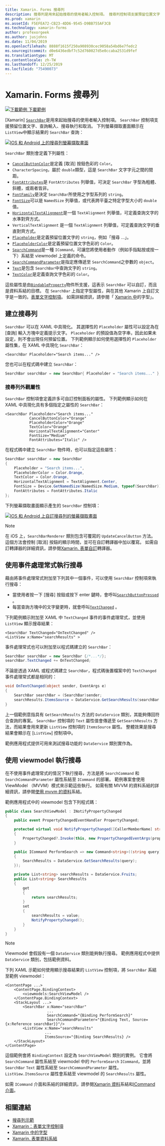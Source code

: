 ```yaml
---
title: Xamarin. Forms 搜尋列
description: 搜尋列是用來起始搜尋的使用者輸入控制項。 搜尋列控制項支援預留位置文字、查詢輸入、執行和取消。 本文說明如何在 XAML 和程式碼中使用搜尋列。
ms.prod: xamarin
ms.assetId: F5EFEA72-CB23-4DD6-9545-D9BB755AF3CB
ms.technology: xamarin-forms
author: profexorgeek
ms.author: jusjohns
ms.date: 11/04/2019
ms.openlocfilehash: 8888f1615f250a908930cec9058a54bd6e7fedc2
ms.sourcegitcommit: d0e6436edbf7c52d760027d5e0ccaba2531d9fef
ms.translationtype: MT
ms.contentlocale: zh-TW
ms.lasthandoff: 12/25/2019
ms.locfileid: "75490073"
---
```

# <a name="xamarinforms-searchbar"></a>Xamarin. Forms 搜尋列

[![下載範例](~/media/shared/download.png) 下載範例](https://docs.microsoft.com/samples/xamarin/xamarin-forms-samples/userinterface-searchbardemos/)

[Xamarin] [`SearchBar`](xref:Xamarin.Forms.SearchBar)是用來起始搜尋的使用者輸入控制項。 `SearchBar` 控制項支援預留位置文字、查詢輸入、搜尋執行和取消。 下列螢幕擷取畫面顯示在 `ListView`中顯示結果的 `SearchBar` 查詢：

[![IOS 和 Android 上的搜尋列螢幕擷取畫面](searchbar-images/device-searchbars-cropped.png "IOS 和 Android 上的搜尋列")](searchbar-images/device-searchbars.png#lightbox "IOS 和 Android 上的搜尋列")

`SearchBar` 類別會定義下列屬性：

* [`CancelButtonColor`](xref:Xamarin.Forms.SearchBar.CancelButtonColor)是定義 [取消] 按鈕色彩的 `Color`。
* `CharacterSpacing`，屬於 `double`類型，這是 `SearchBar` 文字字元之間的間距。
* [`FontAttributes`](xref:Xamarin.Forms.SearchBar.FontAttributes)是 `FontAttributes` 列舉值，可決定 `SearchBar` 字型為粗體、斜體，或兩者皆非。
* [`FontFamily`](xref:Xamarin.Forms.SearchBar.FontFamily)是決定 `SearchBar`所使用之字型系列的 `string`。
* [`FontSize`](xref:Xamarin.Forms.SearchBar.FontSize)可以是 `NamedSize` 列舉值，或代表跨平臺之特定字型大小的 `double` 值。
* [`HorizontalTextAlignment`](xref:Xamarin.Forms.SearchBar.HorizontalTextAlignment)是一個 `TextAlignment` 列舉值，可定義查詢文字的水準對齊方式。
* `VerticalTextAlignment` 是一個 `TextAlignment` 列舉值，可定義查詢文字的垂直對齊方式。
* [`Placeholder`](xref:Xamarin.Forms.SearchBar.Placeholder)是定義預留位置文字的 `string`，例如「搜尋 ...」。
* [`PlaceholderColor`](xref:Xamarin.Forms.SearchBar.PlaceholderColor)是定義預留位置文字色彩的 `Color`。
* [`SearchCommand`](xref:Xamarin.Forms.SearchBar.SearchCommand)是一種 `ICommand`，可讓您將使用者動作（例如手指點按或按一下）系結至 viewmodel 上定義的命令。
* [`SearchCommandParameter`](xref:Xamarin.Forms.SearchBar.SearchCommandParameter)是指定應傳遞至 `SearchCommand`之參數的 `object`。
* [`Text`](xref:Xamarin.Forms.SearchBar.Text)是包含 `SearchBar`中查詢文字的 `string`。
* [`TextColor`](xref:Xamarin.Forms.SearchBar.TextColor)是定義查詢文字色彩的 `Color`。

這些屬性是由[`BindableProperty`](xref:Xamarin.Forms.BindableProperty)物件所支援，這表示 `SearchBar` 可以自訂，而且是資料系結的目標。 在 `SearchBar` 上指定字型屬性，與在其他 Xamarin 上自訂文字是一致的。[表單文字控制項](~/xamarin-forms/user-interface/text/index.md)。 如需詳細資訊，請參閱「 [Xamarin 中](~/xamarin-forms/user-interface/text/fonts.md)的字型」。

## <a name="create-a-searchbar"></a>建立搜尋列

`SearchBar` 可以在 XAML 中具現化。 其選擇性的 `Placeholder` 屬性可以設定為在 [查詢] 輸入方塊中定義提示文字。 `Placeholder` 的預設值為空字串，因此如果未設定，則不會出現任何預留位置。 下列範例顯示如何使用選擇性的 `Placeholder` 屬性集，在 XAML 中具現化 `SearchBar`：

```xaml
<SearchBar Placeholder="Search items..." />
```

您也可以在程式碼中建立 `SearchBar`：

```csharp
SearchBar searchBar = new SearchBar{ Placeholder = "Search items..." };
```

### <a name="searchbar-appearance-properties"></a>搜尋列外觀屬性

`SearchBar` 控制項會定義許多可自訂控制面板的屬性。 下列範例顯示如何在 XAML 中具現化具有多個指定之屬性的 `SearchBar`：

```xaml
<SearchBar Placeholder="Search items..."
           CancelButtonColor="Orange"
           PlaceholderColor="Orange"
           TextColor="Orange"
           HorizontalTextAlignment="Center"
           FontSize="Medium"
           FontAttributes="Italic" />
```

在程式碼中建立 `SearchBar` 物件時，也可以指定這些屬性：

```csharp
SearchBar searchBar = new SearchBar
{
    Placeholder = "Search items...",
    PlaceholderColor = Color.Orange,
    TextColor = Color.Orange,
    HorizontalTextAlignment = TextAlignment.Center,
    FontSize = Device.GetNamedSize(NamedSize.Medium, typeof(SearchBar)),
    FontAttributes = FontAttributes.Italic
};
```

下列螢幕擷取畫面顯示產生的 `SearchBar` 控制項：

[![IOS 和 Android 上自訂搜尋列的螢幕擷取畫面](searchbar-images/device-searchbars-styled-cropped.png "IOS 和 Android 上的自訂搜尋列")](searchbar-images/device-searchbars-styled.png#lightbox "IOS 和 Android 上的自訂搜尋列")

> [!NOTE]
> 在 iOS 上，`SearchBarRenderer` 類別包含可覆寫的 `UpdateCancelButton` 方法。 這個方法會控制 [取消] 按鈕的顯示時間，並可在自訂轉譯器中加以覆寫。 如需自訂轉譯器的詳細資訊，請參閱[Xamarin. 表單自訂](~/xamarin-forms/app-fundamentals/custom-renderer/index.md)轉譯器。

## <a name="perform-a-search-with-event-handlers"></a>使用事件處理常式執行搜尋

藉由將事件處理常式附加至下列其中一個事件，可以使用 `SearchBar` 控制項來執行搜尋：

* 當使用者按一下 [搜尋] 按鈕或按下 enter 鍵時，會呼叫[`SearchButtonPressed`](xref:Xamarin.Forms.SearchBar.SearchButtonPressed) 。
* 每當查詢方塊中的文字變更時，就會呼叫[`TextChanged`](xref:Xamarin.Forms.SearchBar.TextChanged) 。

下列範例顯示附加至 XAML 中 `TextChanged` 事件的事件處理常式，並使用 `ListView` 顯示搜尋結果：

```xaml
<SearchBar TextChanged="OnTextChanged" />
<ListView x:Name="searchResults" >
```

事件處理常式也可以附加至以程式碼建立的 `SearchBar`：

```csharp
SearchBar searchBar = new SearchBar {/*...*/};
searchBar.TextChanged += OnTextChanged;
```

不論是透過 XAML 或程式碼建立 `SearchBar`，程式碼後置檔案中的 `TextChanged` 事件處理常式都是相同的：

```csharp
void OnTextChanged(object sender, EventArgs e)
{
    SearchBar searchBar = (SearchBar)sender;
    searchResults.ItemsSource = DataService.GetSearchResults(searchBar.Text);
}
```

上一個範例意指具有 `GetSearchResults` 方法的 `DataService` 類別，其能夠傳回符合查詢的專案。 `SearchBar` 控制項的 `Text` 屬性值會傳遞至 `GetSearchResults` 方法，而結果會用來更新 `ListView` 控制項的 `ItemsSource` 屬性。 整體效果是搜尋結果會顯示在 [`ListView`] 控制項中。

範例應用程式提供可用來測試搜尋功能的 `DataService` 類別實作為。

## <a name="perform-a-search-using-a-viewmodel"></a>使用 viewmodel 執行搜尋

在不使用事件處理常式的情況下執行搜尋，方法是將 `SearchCommand` 和 `SearchCommandParameter` 屬性系結至 `ICommand` 的部署。 範例專案會使用 ViewModel （MVVM）模式來示範這些執行。 如需有關 MVVM 的資料系結的詳細資訊，請參閱[使用 mvvm 的資料](~/xamarin-forms/xaml/xaml-basics/data-bindings-to-mvvm.md)系結。

範例應用程式中的 viewmodel 包含下列程式碼：

```csharp
public class SearchViewModel : INotifyPropertyChanged
{
    public event PropertyChangedEventHandler PropertyChanged;

    protected virtual void NotifyPropertyChanged([CallerMemberName] string propertyName = "")
    {
        PropertyChanged?.Invoke(this, new PropertyChangedEventArgs(propertyName));
    }

    public ICommand PerformSearch => new Command<string>((string query) =>
    {
        SearchResults = DataService.GetSearchResults(query);
    });

    private List<string> searchResults = DataService.Fruits;
    public List<string> SearchResults
    {
        get
        {
            return searchResults;
        }
        set
        {
            searchResults = value;
            NotifyPropertyChanged();
        }
    }
}
```

> [!NOTE]
> Viewmodel 會假設有一個 `DataService` 類別能夠執行搜尋。 範例應用程式中提供 `DataService` 類別，包括範例資料。

下列 XAML 示範如何使用顯示搜尋結果的 `ListView` 控制項，將 `SearchBar` 系結至範例 viewmodel：

```xaml
<ContentPage ...>
    <ContentPage.BindingContext>
        <viewmodels:SearchViewModel />
    </ContentPage.BindingContext>
    <StackLayout ...>
        <SearchBar x:Name="searchBar"
                   ...
                   SearchCommand="{Binding PerformSearch}"
                   SearchCommandParameter="{Binding Text, Source={x:Reference searchBar}}"/>
        <ListView x:Name="searchResults"
                  ...
                  ItemsSource="{Binding SearchResults} />
    </StackLayout>
</ContentPage>
```

這個範例會將 `BindingContext` 設定為 `SearchViewModel` 類別的實例。 它會將 `SearchCommand` 屬性系結至 viewmodel 中的 `PerformSearch` `ICommand`，並將 `SearchBar` `Text` 屬性系結至 `SearchCommandParameter` 屬性。 `ListView.ItemsSource` 屬性會系結至 viewmodel 的 `SearchResults` 屬性。

如需 `ICommand` 介面和系結的詳細資訊，請參閱[Xamarin 資料](~/xamarin-forms/app-fundamentals/data-binding/index.md)系結和[ICommand 介面](~/xamarin-forms/app-fundamentals/data-binding/commanding.md)。

## <a name="related-links"></a>相關連結

* [搜尋列示範](https://docs.microsoft.com/samples/xamarin/xamarin-forms-samples/userinterface-searchbardemos/)
* [Xamarin：表單文字控制項](~/xamarin-forms/user-interface/text/index.md)
* [Xamarin 中的字型](~/xamarin-forms/user-interface/text/fonts.md)
* [Xamarin. 表單資料系結](~/xamarin-forms/app-fundamentals/data-binding/index.md)
